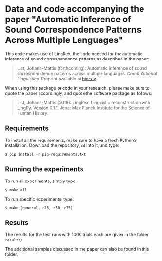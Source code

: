 # Data and code accompanying the paper "Automatic Inference of Sound Correspondence Patterns Across Multiple Languages"

This code makes use of LingRex, the code needed for the automatic inference of sound correspondence patterns as described in the paper:

> List, Johann-Mattis (forthcoming): Automatic inference of sound corresponndence patterns across multiple languages. *Computational Linguistics*. Preprint available at [biorxiv](https://doi.org/10.1101/434621). 

When using this package or code in your research, please make sure to quote the paper accordingly, and quot ethe software package as follows:

> List, Johann-Mattis (2018): LingRex: Linguistic reconstruction with LingPy. Version 0.1.1. Jena: Max Planck Institute for the Science of Human History.

## Requirements

To install all the requirements, make sure to have a fresh Python3 installation. Download the repository, `cd` into it, and type:

```shell
$ pip install -r pip-requirements.txt
```

## Running the experiments

To run all experiments, simply type:

```shell
$ make all
```

To run specific experiments, type:

```shell
$ make [general, r25, r50, r75]
```

## Results

The results for the test runs with 1000 trials each are given in the folder `results/`. 

The additional samples discussed in the paper can also be found in this folder.

